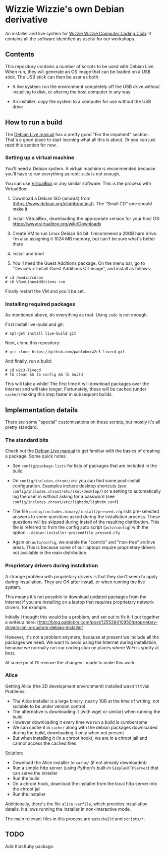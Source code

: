 # Wizzie Wizzie's own Debian derivative

An installer and live system for [Wizzie Wizzie Computer Coding Club](http://www.wizziewizzie.org/). It contains all the software identified as useful for our workshops.

## Contents

This repository contains a number of scripts to be used with Debian Live. When run, they will generate an OS image that can be loaded on a USB stick. The USB stick can then be user as both:

  * A live system: run the environment completely off the USB drive without installing to disk, or altering the host computer in any way

  * An installer: copy the system to a computer for use without the USB drive

## How to run a build

The [Debian Live manual](http://live-systems.org/manual/stable/html/live-manual.en.html) has a pretty good "For the impatient" section. That's a good place to start learning what all this is about. Or you can just read this section for now.

### Setting up a virtual machine

You'll need a Debian system. A virtual machine is recommended because you'll have to run everything as root: `sudo` is not enough.

You can use [VirtualBox](https://www.virtualbox.org/) or any similar software. This is the process with VirtualBox:

  1. Download a Debian ISO (amd64) from [https://www.debian.org/distrib/netinst]. The "Small CD" one should make it.

  2. Install VirtualBox, downloading the appropriate version for your host OS: https://www.virtualbox.org/wiki/Downloads

  3. Create VM to run Linux Debian 64 bit. I recommend a 20GB hard drive. I'm also assigning it 1024 MB memory, but can't be sure what's better there

  4. Install and boot

  5. You'll need the Guest Additions package. On the menu bar, go to "Devices > Install Guest Additions CD image", and install as follows:

```
# cd /media/cdrom
# sh VBoxLinuxAdditions.run
```

Finally restart the VM and you'll be set.

### Installing required packages

As mentioned above, do everything as root. Using `sudo` is not enough.

First install live-build and git:

```
# apt-get install live-build git
```

Next, clone this repository:

```
# git clone https://github.com/pablobm/w2c3-livecd.git
```

And finally, run a build:

```
# cd w2c3-livecd
# lb clean && lb config && lb build
```

This will take a while! The first time it will download packages over the Internet and will take longer. Fortunately, these will be cached (under `cache/`) making this step faster in subsequent builds.

## Implementation details

There are some "special" customisations on these scripts, but mostly it's all pretty standard.

### The standard bits

Check out the [Debian Live manual](http://live-systems.org/manual/stable/html/live-manual.en.html) to get familiar with the basics of creating a package. Some quick notes:

  * See `config/package-lists` for lists of packages that are included in the build

  * On `config/includes.chroot/etc` you can find some post-install configuration. Examples include desktop shortcuts (see `config/includes.chroot/etc/skel/Desktop/`) or a setting to automatically log the user in without asking for a password (see `config/includes.chroot/etc/lightdm/lightdm.conf`)

  * The file `config/includes.binary/install/preseed.cfg` lists pre-selected answers to some questions asked during the installation process. These questions will be skipped during install of the resulting distribution. This file is referred to from the config auto script (`auto/config`) with the option `--debian-installer-preseedfile preseed.cfg`

  * Again on `auto/config`, we enable the "contrib" and "non-free" archive areas. This is because some of our laptops require proprietary drivers not available in the main distribution.

### Proprietary drivers during installation

A strange problem with proprietary drivers is that they don't seem to apply during installation. They are OK after install, or when running the live system.

This means it's not possible to download updated packages from the Internet if you are installing on a laptop that requires proprietary network drivers, for example.

Initially I thought this would be a problem, and set out to fix it. I put together a writeup here: [http://blog.pablobm.com/post/125538410950/proprietary-drivers-on-a-custom-debian-installer]

However, it's not a problem anymore, because at present we include all the packages we need. We want to avoid using the Internet during installation, because we normally run our coding club on places where WiFi is spotty at best.

At some point I'll remove the changes I made to make this work.

### Alice

Getting Alice (the 3D development environment) installed wasn't trivial. Problems:

  * The Alice installer is a large binary, nearly 1GB at the time of writing, not suitable to be under version control
  * The alternative is downloading it (with wget or similar) when running the build
  * However downloading it every time we run a build is cumbersome
  * We can cache it in `cache/` along with the debian packages downloaded during the build, downloading it only when not present
  * But when installing it (in a chroot hook), we are in a chroot jail and cannot access the cached files

Solution:

  * Download the Alice installer to `cache/` (if not already downloaded)
  * Run a simple http server (using Python's built-in `SimpleHTTPServer`) that can serve the installer
  * Run the build
  * On a chroot hook, download the installer from the local http server into the chroot jail
  * Run the installer

Additionally, there's the file `alice.varfile`, which provides installation details. It allows running the installer in non-interactive mode.

The main relevant files in this process are `auto/build` and `scripts/*`.

## TODO

Add KidsRuby package.
